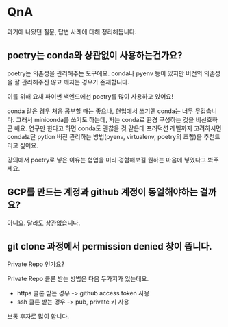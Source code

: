 # QnA

과거에 나왔던 질문, 답변 사례에 대해 정리해둡니다.

## poetry는 conda와 상관없이 사용하는건가요?

poetry는 의존성을 관리해주는 도구에요. conda나 pyenv 등이 있지만 버전의 의존성을 잘 관리해주진 않고 깨지는 경우가 존재합니다.

이를 위해 요새 파이썬 백엔드에선 poetry를 많이 사용하고 있어요!

conda 같은 경우 처음 공부할 때는 좋으나, 현업에서 쓰기엔 conda는 너무 무겁습니다. 그래서 miniconda를 쓰기도 하는데, 저는 conda로 환경 구성하는 것을 비선호하곤 해요. 연구만 한다고 하면 conda도 괜찮을 것 같은데 프러덕션 레벨까지 고려하시면 conda보단 pytion 버전 관리하는 방법(pyenv, virtualenv, poetry의 조합)을 추천드리고 싶어요.

강의에서 poetry로 넣은 이유는 협업을 미리 경험해보길 원하는 마음에 넣었다고 봐주세요.

## GCP를 만드는 계정과 github 계정이 동일해야하는 걸까요? 

아니요. 달라도 상관없습니다.

## git clone 과정에서 permission denied 창이 뜹니다.

Private Repo 인가요?

Private Repo 클론 받는 방법은 다음 두가지가 있는데요.

- https 클론 받는 경우 -> github access token 사용
- ssh 클론 받는 경우 -> pub, private 키 사용

보통 후자로 많이 합니다.